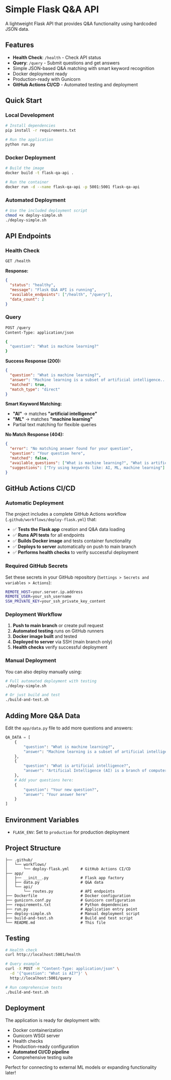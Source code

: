 # Simple Flask Q&A API

A lightweight Flask API that provides Q&A functionality using hardcoded JSON data.

## Features

- **Health Check**: `/health` - Check API status
- **Query**: `/query` - Submit questions and get answers
- Simple JSON-based Q&A matching with smart keyword recognition
- Docker deployment ready
- Production-ready with Gunicorn
- **GitHub Actions CI/CD** - Automated testing and deployment

## Quick Start

### Local Development

```bash
# Install dependencies
pip install -r requirements.txt

# Run the application
python run.py
```

### Docker Deployment

```bash
# Build the image
docker build -t flask-qa-api .

# Run the container
docker run -d --name flask-qa-api -p 5001:5001 flask-qa-api
```

### Automated Deployment

```bash
# Use the included deployment script
chmod +x deploy-simple.sh
./deploy-simple.sh
```

## API Endpoints

### Health Check
```bash
GET /health
```

**Response:**
```json
{
  "status": "healthy",
  "message": "Flask Q&A API is running",
  "available_endpoints": ["/health", "/query"],
  "data_count": 2
}
```

### Query
```bash
POST /query
Content-Type: application/json

{
  "question": "What is machine learning?"
}
```

**Success Response (200):**
```json
{
  "question": "What is machine learning?",
  "answer": "Machine learning is a subset of artificial intelligence...",
  "matched": true,
  "match_type": "direct"
}
```

**Smart Keyword Matching:**
- **"AI"** → matches **"artificial intelligence"**
- **"ML"** → matches **"machine learning"**
- Partial text matching for flexible queries

**No Match Response (404):**
```json
{
  "error": "No matching answer found for your question",
  "question": "Your question here",
  "matched": false,
  "available_questions": ["What is machine learning?", "What is artificial intelligence?"],
  "suggestions": ["Try using keywords like: AI, ML, machine learning"]
}
```

## GitHub Actions CI/CD

### Automatic Deployment

The project includes a complete GitHub Actions workflow (`.github/workflows/deploy-flask.yml`) that:

- ✅ **Tests the Flask app** creation and Q&A data loading
- ✅ **Runs API tests** for all endpoints
- ✅ **Builds Docker image** and tests container functionality
- ✅ **Deploys to server** automatically on push to main branch
- ✅ **Performs health checks** to verify successful deployment

### Required GitHub Secrets

Set these secrets in your GitHub repository (`Settings > Secrets and variables > Actions`):

```bash
REMOTE_HOST=your.server.ip.address
REMOTE_USER=your_ssh_username
SSH_PRIVATE_KEY=your_ssh_private_key_content
```

### Deployment Workflow

1. **Push to main branch** or create pull request
2. **Automated testing** runs on GitHub runners
3. **Docker image built** and tested
4. **Deployed to server** via SSH (main branch only)
5. **Health checks** verify successful deployment

### Manual Deployment

You can also deploy manually using:

```bash
# Full automated deployment with testing
./deploy-simple.sh

# Or just build and test
./build-and-test.sh
```

## Adding More Q&A Data

Edit the `app/data.py` file to add more questions and answers:

```python
QA_DATA = [
    {
        "question": "What is machine learning?",
        "answer": "Machine learning is a subset of artificial intelligence..."
    },
    {
        "question": "What is artificial intelligence?", 
        "answer": "Artificial Intelligence (AI) is a branch of computer science..."
    },
    # Add your questions here:
    {
        "question": "Your new question?",
        "answer": "Your answer here"
    }
]
```

## Environment Variables

- `FLASK_ENV`: Set to `production` for production deployment

## Project Structure

```
├── .github/
│   └── workflows/
│       └── deploy-flask.yml     # GitHub Actions CI/CD
├── app/
│   ├── __init__.py              # Flask app factory
│   ├── data.py                  # Q&A data
│   └── api/
│       └── routes.py            # API endpoints
├── Dockerfile                   # Docker configuration
├── gunicorn.conf.py             # Gunicorn configuration
├── requirements.txt             # Python dependencies
├── run.py                       # Application entry point
├── deploy-simple.sh             # Manual deployment script
├── build-and-test.sh            # Build and test script
└── README.md                    # This file
```

## Testing

```bash
# Health check
curl http://localhost:5001/health

# Query example
curl -X POST -H "Content-Type: application/json" \
  -d '{"question": "What is AI?"}' \
  http://localhost:5001/query

# Run comprehensive tests
./build-and-test.sh
```

## Deployment

The application is ready for deployment with:
- Docker containerization
- Gunicorn WSGI server  
- Health checks
- Production-ready configuration
- **Automated CI/CD pipeline**
- Comprehensive testing suite

Perfect for connecting to external ML models or expanding functionality later! 